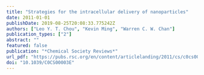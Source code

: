 ```yaml
---
title: "Strategies for the intracellular delivery of nanoparticles"
date: 2011-01-01
publishDate: 2019-08-25T20:08:33.775242Z
authors: ["Leo Y. T. Chou", "Kevin Ming", "Warren C. W. Chan"]
publication_types: ["2"]
abstract: ""
featured: false
publication: "*Chemical Society Reviews*"
url_pdf: "https://pubs.rsc.org/en/content/articlelanding/2011/cs/c0cs00003e"
doi: "10.1039/C0CS00003E"
---
```


